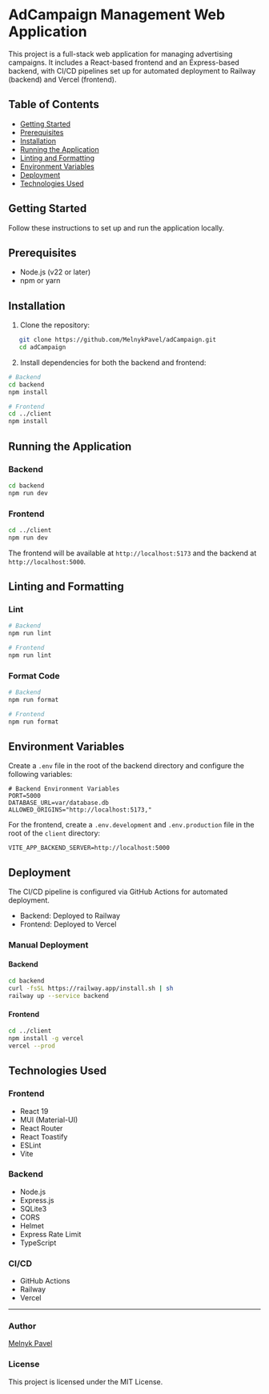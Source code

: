# AdCampaign Management Web Application

This project is a full-stack web application for managing advertising campaigns. It includes a React-based frontend and an Express-based backend, with CI/CD pipelines set up for automated deployment to Railway (backend) and Vercel (frontend).

## Table of Contents

- [Getting Started](#getting-started)
- [Prerequisites](#prerequisites)
- [Installation](#installation)
- [Running the Application](#running-the-application)
- [Linting and Formatting](#linting-and-formatting)
- [Environment Variables](#environment-variables)
- [Deployment](#deployment)
- [Technologies Used](#technologies-used)

## Getting Started

Follow these instructions to set up and run the application locally.

## Prerequisites

- Node.js (v22 or later)
- npm or yarn

## Installation

1. Clone the repository:

```bash
   git clone https://github.com/MelnykPavel/adCampaign.git
   cd adCampaign
```

2. Install dependencies for both the backend and frontend:

```bash
# Backend
cd backend
npm install

# Frontend
cd ../client
npm install
```

## Running the Application

### Backend

```bash
cd backend
npm run dev
```

### Frontend

```bash
cd ../client
npm run dev
```

The frontend will be available at `http://localhost:5173` and the backend at `http://localhost:5000`.

## Linting and Formatting

### Lint

```bash
# Backend
npm run lint

# Frontend
npm run lint
```

### Format Code

```bash
# Backend
npm run format

# Frontend
npm run format
```

## Environment Variables

Create a `.env` file in the root of the backend directory and configure the following variables:

```env
# Backend Environment Variables
PORT=5000
DATABASE_URL=var/database.db
ALLOWED_ORIGINS="http://localhost:5173,"
```

For the frontend, create a `.env.development` and `.env.production` file in the root of the `client` directory:

```env
VITE_APP_BACKEND_SERVER=http://localhost:5000
```

## Deployment

The CI/CD pipeline is configured via GitHub Actions for automated deployment.

- Backend: Deployed to Railway
- Frontend: Deployed to Vercel

### Manual Deployment

#### Backend

```bash
cd backend
curl -fsSL https://railway.app/install.sh | sh
railway up --service backend
```

#### Frontend

```bash
cd ../client
npm install -g vercel
vercel --prod
```

## Technologies Used

### Frontend

- React 19
- MUI (Material-UI)
- React Router
- React Toastify
- ESLint
- Vite

### Backend

- Node.js
- Express.js
- SQLite3
- CORS
- Helmet
- Express Rate Limit
- TypeScript

### CI/CD

- GitHub Actions
- Railway
- Vercel

---

### Author

[Melnyk Pavel](https://github.com/MelnykPavel)

### License

This project is licensed under the MIT License.
